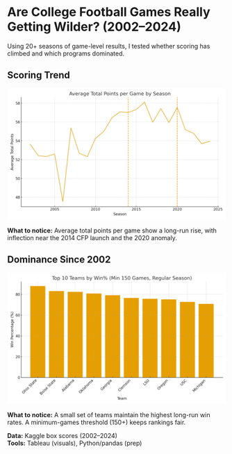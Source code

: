 # Are College Football Games Really Getting Wilder? (2002–2024)

Using 20+ seasons of game-level results, I tested whether scoring has climbed and which programs dominated.

## Scoring Trend
![Average total points per season](./output_trend.png)

**What to notice:** Average total points per game show a long-run rise, with inflection near the 2014 CFP launch and the 2020 anomaly.

## Dominance Since 2002
![Top teams by Win% (min 150 games)](./output_winpct.png)

**What to notice:** A small set of teams maintain the highest long-run win rates. A minimum-games threshold (150+) keeps rankings fair.

**Data:** Kaggle box scores (2002–2024)  
**Tools:** Tableau (visuals), Python/pandas (prep)  

